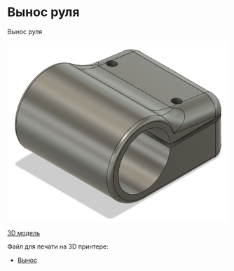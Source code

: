 # Вынос руля

Вынос руля

![Общий вид](29big.png)

[3D модель](29part.f3d)

Файл для печати на 3D принтере:
- [Вынос](29part.stl)